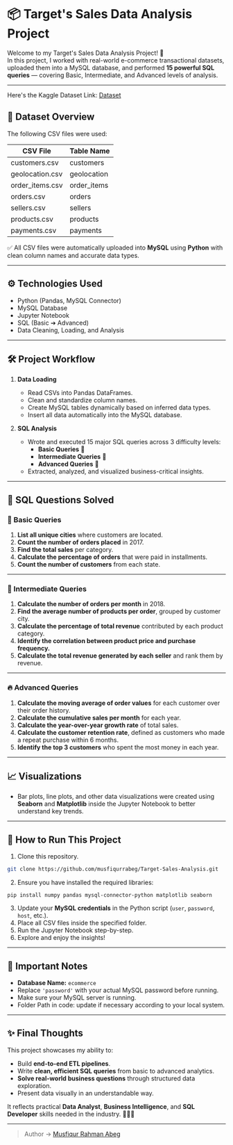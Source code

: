 # 📦 Target's Sales Data Analysis Project

Welcome to my Target's Sales Data Analysis Project! 🚀  
In this project, I worked with real-world e-commerce transactional datasets, uploaded them into a MySQL database, and performed **15 powerful SQL queries** — covering Basic, Intermediate, and Advanced levels of analysis.

---

Here's the Kaggle Dataset Link: [Dataset](https://www.kaggle.com/datasets/devarajv88/target-dataset?select=products.csv)

## 📂 Dataset Overview
The following CSV files were used:

| CSV File        | Table Name   |
|-----------------|--------------|
| customers.csv   | customers    |
| geolocation.csv | geolocation  |
| order_items.csv | order_items  |
| orders.csv      | orders       |
| sellers.csv     | sellers      |
| products.csv    | products     |
| payments.csv    | payments     |

✅ All CSV files were automatically uploaded into **MySQL** using **Python** with clean column names and accurate data types.

---

## ⚙️ Technologies Used
- Python (Pandas, MySQL Connector)
- MySQL Database
- Jupyter Notebook
- SQL (Basic ➔ Advanced)
- Data Cleaning, Loading, and Analysis

---

## 🛠️ Project Workflow
1. **Data Loading**
   - Read CSVs into Pandas DataFrames.
   - Clean and standardize column names.
   - Create MySQL tables dynamically based on inferred data types.
   - Insert all data automatically into the MySQL database.

2. **SQL Analysis**
   - Wrote and executed 15 major SQL queries across 3 difficulty levels:
     - **Basic Queries** 📘
     - **Intermediate Queries** 📗
     - **Advanced Queries** 📕
   - Extracted, analyzed, and visualized business-critical insights.

---

## 📝 SQL Questions Solved

### 🔹 Basic Queries
1. **List all unique cities** where customers are located.
2. **Count the number of orders placed** in 2017.
3. **Find the total sales** per category.
4. **Calculate the percentage of orders** that were paid in installments.
5. **Count the number of customers** from each state.

---

### 🔸 Intermediate Queries
1. **Calculate the number of orders per month** in 2018.
2. **Find the average number of products per order**, grouped by customer city.
3. **Calculate the percentage of total revenue** contributed by each product category.
4. **Identify the correlation between product price and purchase frequency.**
5. **Calculate the total revenue generated by each seller** and rank them by revenue.

---

### 🔥 Advanced Queries
1. **Calculate the moving average of order values** for each customer over their order history.
2. **Calculate the cumulative sales per month** for each year.
3. **Calculate the year-over-year growth rate** of total sales.
4. **Calculate the customer retention rate**, defined as customers who made a repeat purchase within 6 months.
5. **Identify the top 3 customers** who spent the most money in each year.

---

## 📈 Visualizations
- Bar plots, line plots, and other data visualizations were created using **Seaborn** and **Matplotlib** inside the Jupyter Notebook to better understand key trends.

---

## 📁 How to Run This Project
1. Clone this repository.
```bash
git clone https://github.com/musfiqurrabeg/Target-Sales-Analysis.git
```
2. Ensure you have installed the required libraries:
```
pip install numpy pandas mysql-connector-python matplotlib seaborn
```
3. Update your **MySQL credentials** in the Python script (`user`, `password`, `host`, etc.).
4. Place all CSV files inside the specified folder.
5. Run the Jupyter Notebook step-by-step.
6. Explore and enjoy the insights!

---

## 📢 Important Notes
- **Database Name:** `ecommerce`
- Replace `'password'` with your actual MySQL password before running.
- Make sure your MySQL server is running.
- Folder Path in code: update if necessary according to your local system.

---

## ✨ Final Thoughts
This project showcases my ability to:
- Build **end-to-end ETL pipelines**.
- Write **clean, efficient SQL queries** from basic to advanced analytics.
- **Solve real-world business questions** through structured data exploration.
- Present data visually in an understandable way.

It reflects practical **Data Analyst**, **Business Intelligence**, and **SQL Developer** skills needed in the industry. 👨‍💻🚀

---

>  Author -> [Musfiqur Rahman Abeg](https://www.linkedin.com/in/musfiqurrabeg/)
